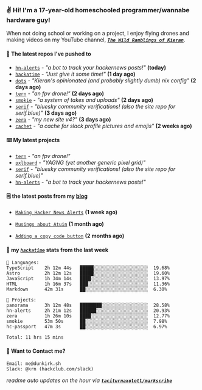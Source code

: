 ### ✌️ Hi! I'm a 17-year-old homeschooled programmer/wannabe hardware guy!

When not doing school or working on a project, I enjoy flying drones and making videos on my YouTube channel, [**_`The Wild Ramblings of Kieran`_**](https://youtube.com/@kieran.rambles).

#### 👷 The latest repos I've pushed to

- [`hn-alerts`](https://github.com/taciturnaxolotl/hn-alerts) - _"a bot to track your hackernews posts!"_ **(today)**
- [`hackatime`](https://github.com/hackclub/hackatime) - _"Just give it some time!"_ **(1 day ago)**
- [`dots`](https://github.com/taciturnaxolotl/dots) - _"Kieran's opinionated (and probably slightly dumb) nix config"_ **(2 days ago)**
- [`tern`](https://github.com/taciturnaxolotl/tern) - _"an fpv drone!"_ **(2 days ago)**
- [`smokie`](https://github.com/taciturnaxolotl/smokie) - _"a system of takes and uploads"_ **(2 days ago)**
- [`serif`](https://github.com/taciturnaxolotl/serif) - _"bluesky community verifications! (also the site repo for serif.blue)"_ **(3 days ago)**
- [`zera`](https://github.com/taciturnaxolotl/zera) - _"my new site v4?"_ **(3 days ago)**
- [`cachet`](https://github.com/taciturnaxolotl/cachet) - _"a cache for slack profile pictures and emojis"_ **(2 weeks ago)**

#### ⌨️ My latest projects

- [`tern`](https://github.com/taciturnaxolotl/tern) - _"an fpv drone!"_
- [`pxlboard`](https://github.com/taciturnaxolotl/pxlboard) - _"YAGNG (yet another generic pixel grid)"_
- [`serif`](https://github.com/taciturnaxolotl/serif) - _"bluesky community verifications! (also the site repo for serif.blue)"_
- [`hn-alerts`](https://github.com/taciturnaxolotl/hn-alerts) - _"a bot to track your hackernews posts!"_

#### 🗒️ the latest posts from my [blog](https://dunkirk.sh)

- [`Making Hacker News Alerts`](https://dunkirk.sh/blog/hn-alerts/) **(1 week ago)**

- [`Musings about Atuin`](https://dunkirk.sh/blog/atuin/) **(1 month ago)**

- [`Adding a copy code button`](https://dunkirk.sh/blog/adding-a-copy-button/) **(2 months ago)**



#### 📡 my [_`hackatime`_](https://waka.hackclub.com) stats from the last week

```text
💾 Languages:
TypeScript    2h 12m 44s   █████░░░░░░░░░░░░░░░░░░░░  19.68%
Astro         2h 12m 12s   █████░░░░░░░░░░░░░░░░░░░░  19.60%
JavaScript    1h 34m 14s   ████░░░░░░░░░░░░░░░░░░░░░  13.97%
HTML          1h 16m 37s   ███░░░░░░░░░░░░░░░░░░░░░░  11.36%
Markdown      42m 31s      ██░░░░░░░░░░░░░░░░░░░░░░░  6.30%

💼 Projects:
panorama      3h 12m 48s   ████████░░░░░░░░░░░░░░░░░  28.58%
hn-alerts     2h 21m 12s   ██████░░░░░░░░░░░░░░░░░░░  20.93%
zera          1h 26m 10s   ████░░░░░░░░░░░░░░░░░░░░░  12.77%
smokie        53m 50s      ██░░░░░░░░░░░░░░░░░░░░░░░  7.98%
hc-passport   47m 3s       ██░░░░░░░░░░░░░░░░░░░░░░░  6.97%

Total: 11 hrs 15 mins
```

#### 📮 Want to Contact me?

```text
Email: me@dunkirk.sh
Slack: @krn (hackclub.com/slack)
```

_readme auto updates on the hour via [**`taciturnaxolotl/markscribe`**](https://github.com/taciturnaxolotl/markscribe)_
